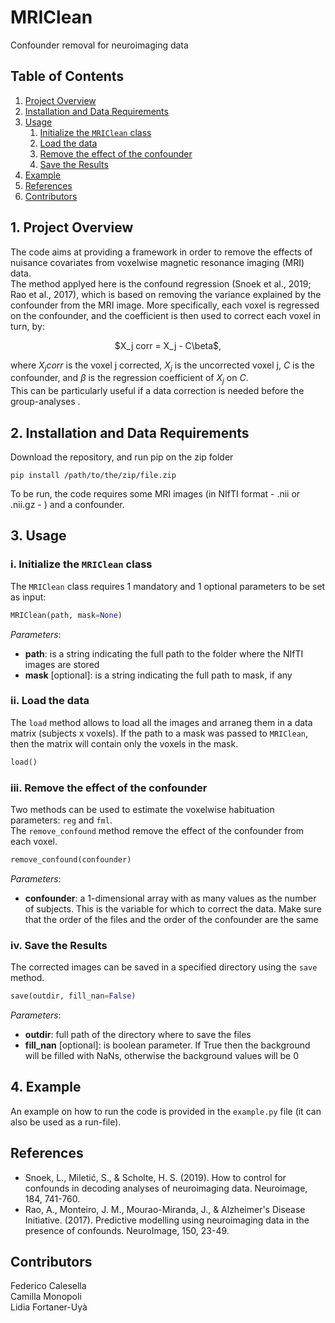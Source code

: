# MRIClean
 Confounder removal for neuroimaging data

## Table of Contents
1. [Project Overview](#Project_Overview)
2. [Installation and Data Requirements](#Installation)
3. [Usage](#Usage)
   1. [Initialize the ```MRIClean``` class](#Initialize)
   2. [Load the data](#Load)
   3. [Remove the effect of the confounder](#Clean)
   4. [Save the Results](#Save)
5. [Example](#Example)
7. [References](#References)
8. [Contributors](#Contributors)

## 1. Project Overview <a name="Project_Overview"></a>
The code aims at providing a framework in order to remove the effects of nuisance covariates from voxelwise magnetic resonance imaging (MRI) data. \
The method applyed here is the confound regression (Snoek et al., 2019; Rao et al., 2017), which is based on removing the variance explained by the confounder from the MRI image. More specifically, each voxel is regressed on the confounder, and the coefficient is then used to correct each voxel in turn, by:

<p align="center">
    $X_j corr = X_j - C\beta$,
</p>

where $X_j corr$ is the voxel j corrected, $X_j$ is the uncorrected voxel j, $C$ is the confounder, and $\beta$ is the regression coefficient of $X_j$ on $C$. \
This can be particularly useful if a data correction is needed before the group-analyses .

## 2. Installation and Data Requirements <a name="Installation"></a>
Download the repository, and run pip on the zip folder
```
pip install /path/to/the/zip/file.zip
```

To be run, the code requires some MRI images (in NIfTI format - .nii or .nii.gz - ) and a confounder.

## 3. Usage <a name="Usage"></a>

### i. Initialize the ```MRIClean``` class <a name="Initialize"></a>
The ```MRIClean``` class requires 1 mandatory and 1 optional parameters to be set as input:
```python 
MRIClean(path, mask=None)
``` 
*Parameters*:
- **path**: is a string indicating the full path to the folder where the NIfTI images are stored
- **mask** [optional]: is a string indicating the full path to mask, if any

### ii. Load the data <a name="Load"></a>
The ```load``` method allows to load all the images and arraneg them in a data matrix (subjects x voxels). If the path to a mask was passed to ```MRIClean```, then the matrix will contain only the voxels in the mask.
```python 
load()
``` 

### iii. Remove the effect of the confounder <a name="Clean"></a>
Two methods can be used to estimate the voxelwise habituation parameters: ```reg``` and ```fml```.\
The ```remove_confound``` method remove the effect of the confounder from each voxel.
```python 
remove_confound(confounder)
``` 
*Parameters*:
- **confounder**: a 1-dimensional array with as many values as the number of subjects. This is the variable for which to correct the data. Make sure that the order of the files and the order of the confounder are the same

### iv. Save the Results <a name="Save"></a>
The corrected images can be saved in a specified directory using the ```save``` method.
```python 
save(outdir, fill_nan=False)
``` 
*Parameters*:
- **outdir**: full path of the directory where to save the files
- **fill_nan** [optional]: is boolean parameter. If True then the background will be filled with NaNs, otherwise the background values will be 0

## 4. Example <a name="Example"></a>
An example on how to run the code is provided in the ```example.py``` file (it can also be used as a run-file).

## References <a name="References"></a>
- Snoek, L., Miletić, S., & Scholte, H. S. (2019). How to control for confounds in decoding analyses of neuroimaging data. Neuroimage, 184, 741-760.
- Rao, A., Monteiro, J. M., Mourao-Miranda, J., & Alzheimer's Disease Initiative. (2017). Predictive modelling using neuroimaging data in the presence of confounds. NeuroImage, 150, 23-49.

## Contributors <a name="Contributors"></a>
Federico Calesella \
Camilla Monopoli \
Lidia Fortaner-Uyà
